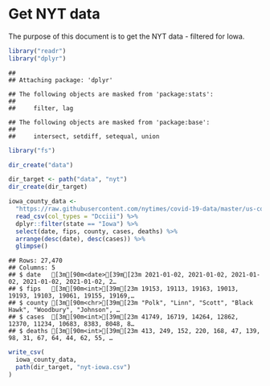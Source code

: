 Get NYT data
================

The purpose of this document is to get the NYT data - filtered for Iowa.

``` r
library("readr")
library("dplyr")
```

    ## 
    ## Attaching package: 'dplyr'

    ## The following objects are masked from 'package:stats':
    ## 
    ##     filter, lag

    ## The following objects are masked from 'package:base':
    ## 
    ##     intersect, setdiff, setequal, union

``` r
library("fs")
```

``` r
dir_create("data")

dir_target <- path("data", "nyt")
dir_create(dir_target)
```

``` r
iowa_county_data <- 
  "https://raw.githubusercontent.com/nytimes/covid-19-data/master/us-counties.csv" %>%
  read_csv(col_types = "Dcciii") %>%
  dplyr::filter(state == "Iowa") %>%
  select(date, fips, county, cases, deaths) %>%
  arrange(desc(date), desc(cases)) %>%
  glimpse()
```

    ## Rows: 27,470
    ## Columns: 5
    ## $ date   [3m[90m<date>[39m[23m 2021-01-02, 2021-01-02, 2021-01-02, 2021-01-02, 2021-01-02, 2…
    ## $ fips   [3m[90m<int>[39m[23m 19153, 19113, 19163, 19013, 19193, 19103, 19061, 19155, 19169,…
    ## $ county [3m[90m<chr>[39m[23m "Polk", "Linn", "Scott", "Black Hawk", "Woodbury", "Johnson", …
    ## $ cases  [3m[90m<int>[39m[23m 41749, 16719, 14264, 12862, 12370, 11234, 10683, 8383, 8048, 8…
    ## $ deaths [3m[90m<int>[39m[23m 413, 249, 152, 220, 168, 47, 139, 98, 31, 67, 64, 44, 62, 55, …

``` r
write_csv(
  iowa_county_data,
  path(dir_target, "nyt-iowa.csv")
)
```
